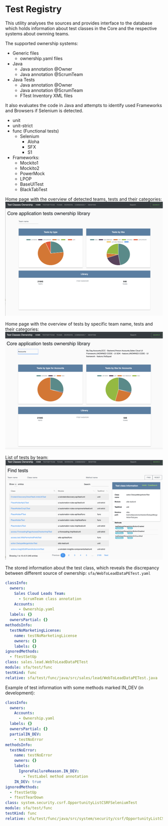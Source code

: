 # Test Registry

This utility analyses the sources and provides interface to the database which holds information about test classes in the Core and the respective systems about ownning teams.

The supported ownership systems:
* Generic files
  * ownership.yaml files
* Java
  * Java annotation @Owner
  * Java annotation @ScrumTeam
* Java Tests
  * Java annotation @Owner
  * Java annotation @ScrumTeam
  * FTest Inventory XML files

It also evaluates the code in Java and attempts to identify used Frameworks and Browsers if Selenium is detected.
* unit
* unit-strict
* func (Functional tests)
  * Selenium
    * Aloha
    * SFX
    * S1
* Frameworks:
  * Mockito1
  * Mockito2
  * PowerMock
  * LPOP
  * BaseUITest
  * BlackTabTest

Home page with the overview of detected teams, tests and their categories:
![alt text](images/home.png)

Home page with the overview of tests by specific team name, tests and their categories:
![alt text](images/home_tests_by_team.png)

List of tests by team:
![alt text](images/tests_by_team.png)

The stored information about the test class, which reveals the discrepancy between different source of ownership:
`sfa/WebToLeadDataPETest.yaml`
```yaml
classInfo:
  owners:
    Sales Cloud Leads Team:
      - ScrumTeam class annotation
    Accounts:
      - Ownership.yaml
  labels: {}
  ownersPartial: {}
methodsInfo:
  testNoMarketingLicense:
    name: testNoMarketingLicense
    owners: {}
    labels: {}
ignoredMethods:
  - ftestSetUp
class: sales.lead.WebToLeadDataPETest
module: sfa/test/func
testKind: func
relative: sfa/test/func/java/src/sales/lead/WebToLeadDataPETest.java
```
Example of test information with some methods marked IN_DEV (in development):

```yaml
classInfo:
  owners:
    Accounts:
      - Ownership.yaml
  labels: {}
  ownersPartial: {}
  partialIN_DEV:
    - testNoError
methodsInfo:
  testNoError:
    name: testNoError
    owners: {}
    labels:
      IgnoreFailureReason.IN_DEV:
        - TestLabel method annotation
    IN_DEV: true
ignoredMethods:
  - ftestSetUp
  - ftestTearDown
class: system.security.csrf.OpportunityListCSRFSeleniumTest
module: sfa/test/func
testKind: func
relative: sfa/test/func/java/src/system/security/csrf/OpportunityListCSRFSeleniumTest.java
```
